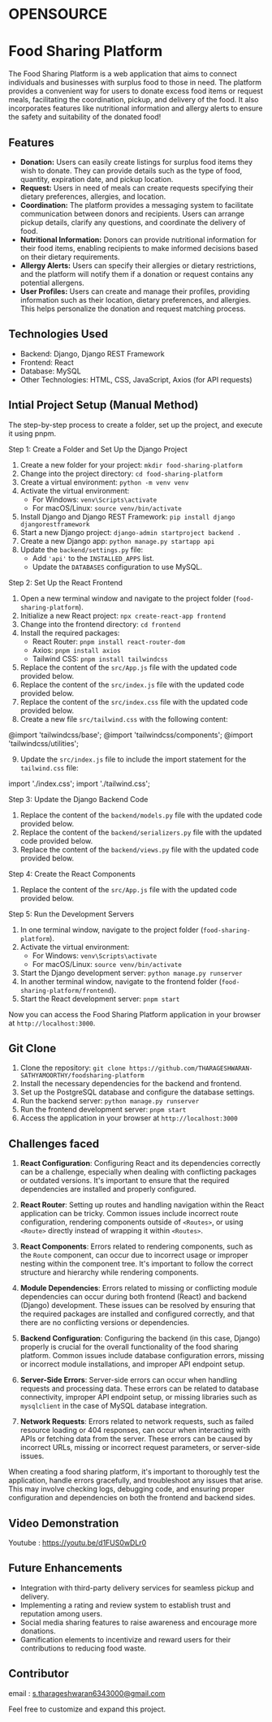 # OPENSOURCE

# Food Sharing Platform

The Food Sharing Platform is a web application that aims to connect individuals and businesses with surplus food to those in need. The platform provides a convenient way for users to donate excess food items or request meals, facilitating the coordination, pickup, and delivery of the food. It also incorporates features like nutritional information and allergy alerts to ensure the safety and suitability of the donated food!

## Features

- **Donation:** Users can easily create listings for surplus food items they wish to donate. They can provide details such as the type of food, quantity, expiration date, and pickup location.
- **Request:** Users in need of meals can create requests specifying their dietary preferences, allergies, and location. 
- **Coordination:** The platform provides a messaging system to facilitate communication between donors and recipients. Users can arrange pickup details, clarify any questions, and coordinate the delivery of food.
- **Nutritional Information:** Donors can provide nutritional information for their food items, enabling recipients to make informed decisions based on their dietary requirements.
- **Allergy Alerts:** Users can specify their allergies or dietary restrictions, and the platform will notify them if a donation or request contains any potential allergens.
- **User Profiles:** Users can create and manage their profiles, providing information such as their location, dietary preferences, and allergies. This helps personalize the donation and request matching process.

## Technologies Used

- Backend: Django, Django REST Framework
- Frontend: React
- Database: MySQL
- Other Technologies: HTML, CSS, JavaScript, Axios (for API requests)

## Intial Project Setup (Manual Method)

The step-by-step process to create a folder, set up the project, and execute it using pnpm.

Step 1: Create a Folder and Set Up the Django Project
1. Create a new folder for your project: `mkdir food-sharing-platform`
2. Change into the project directory: `cd food-sharing-platform`
3. Create a virtual environment: `python -m venv venv`
4. Activate the virtual environment:
   - For Windows: `venv\Scripts\activate`
   - For macOS/Linux: `source venv/bin/activate`
5. Install Django and Django REST Framework: `pip install django djangorestframework`
6. Start a new Django project: `django-admin startproject backend .`
7. Create a new Django app: `python manage.py startapp api`
8. Update the `backend/settings.py` file:
   - Add `'api'` to the `INSTALLED_APPS` list.
   - Update the `DATABASES` configuration to use MySQL.

Step 2: Set Up the React Frontend
1. Open a new terminal window and navigate to the project folder (`food-sharing-platform`).
2. Initialize a new React project: `npx create-react-app frontend`
3. Change into the frontend directory: `cd frontend`
4. Install the required packages:
   - React Router: `pnpm install react-router-dom`
   - Axios: `pnpm install axios`
   - Tailwind CSS: `pnpm install tailwindcss`
5. Replace the content of the `src/App.js` file with the updated code provided below.
6. Replace the content of the `src/index.js` file with the updated code provided below.
7. Replace the content of the `src/index.css` file with the updated code provided below.
8. Create a new file `src/tailwind.css` with the following content:

@import 'tailwindcss/base';
@import 'tailwindcss/components';
@import 'tailwindcss/utilities';

9. Update the `src/index.js` file to include the import statement for the `tailwind.css` file:

import './index.css';
import './tailwind.css';

Step 3: Update the Django Backend Code
1. Replace the content of the `backend/models.py` file with the updated code provided below.
2. Replace the content of the `backend/serializers.py` file with the updated code provided below.
3. Replace the content of the `backend/views.py` file with the updated code provided below.

Step 4: Create the React Components
1. Replace the content of the `src/App.js` file with the updated code provided below.

Step 5: Run the Development Servers
1. In one terminal window, navigate to the project folder (`food-sharing-platform`).
2. Activate the virtual environment:
   - For Windows: `venv\Scripts\activate`
   - For macOS/Linux: `source venv/bin/activate`
3. Start the Django development server: `python manage.py runserver`
4. In another terminal window, navigate to the frontend folder (`food-sharing-platform/frontend`).
5. Start the React development server: `pnpm start`

Now you can access the Food Sharing Platform application in your browser at `http://localhost:3000`.

## Git Clone

1. Clone the repository: `git clone https://github.com/THARAGESHWARAN-SATHYAMOORTHY/foodsharing-platform`
2. Install the necessary dependencies for the backend and frontend.
3. Set up the PostgreSQL database and configure the database settings.
4. Run the backend server: `python manage.py runserver`
5. Run the frontend development server: `pnpm start`
6. Access the application in your browser at `http://localhost:3000`

## Challenges faced

1. **React Configuration**: Configuring React and its dependencies correctly can be a challenge, especially when dealing with conflicting packages or outdated versions. It's important to ensure that the required dependencies are installed and properly configured.

2. **React Router**: Setting up routes and handling navigation within the React application can be tricky. Common issues include incorrect route configuration, rendering components outside of `<Routes>`, or using `<Route>` directly instead of wrapping it within `<Routes>`.

3. **React Components**: Errors related to rendering components, such as the `Route` component, can occur due to incorrect usage or improper nesting within the component tree. It's important to follow the correct structure and hierarchy while rendering components.

4. **Module Dependencies**: Errors related to missing or conflicting module dependencies can occur during both frontend (React) and backend (Django) development. These issues can be resolved by ensuring that the required packages are installed and configured correctly, and that there are no conflicting versions or dependencies.

5. **Backend Configuration**: Configuring the backend (in this case, Django) properly is crucial for the overall functionality of the food sharing platform. Common issues include database configuration errors, missing or incorrect module installations, and improper API endpoint setup.

6. **Server-Side Errors**: Server-side errors can occur when handling requests and processing data. These errors can be related to database connectivity, improper API endpoint setup, or missing libraries such as `mysqlclient` in the case of MySQL database integration.

7. **Network Requests**: Errors related to network requests, such as failed resource loading or 404 responses, can occur when interacting with APIs or fetching data from the server. These errors can be caused by incorrect URLs, missing or incorrect request parameters, or server-side issues.

When creating a food sharing platform, it's important to thoroughly test the application, handle errors gracefully, and troubleshoot any issues that arise. This may involve checking logs, debugging code, and ensuring proper configuration and dependencies on both the frontend and backend sides.

## Video Demonstration

Youtube : https://youtu.be/d1FUS0wDLr0

## Future Enhancements

- Integration with third-party delivery services for seamless pickup and delivery.
- Implementing a rating and review system to establish trust and reputation among users.
- Social media sharing features to raise awareness and encourage more donations.
- Gamification elements to incentivize and reward users for their contributions to reducing food waste.

## Contributor

email : s.tharageshwaran6343000@gmail.com

Feel free to customize and expand this project.
